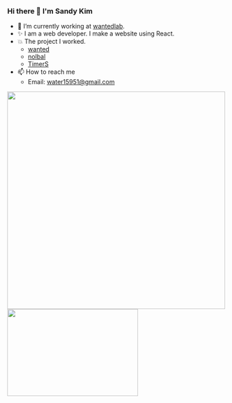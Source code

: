 ### Hi there 👋 I'm Sandy Kim

- 🔭 I’m currently working at [wantedlab](https://www.wantedlab.com/).
- ✨ I am a web developer. I make a website using React.
- 💥 The project I worked.
  - [wanted](https://www.wanted.co.kr/)
  - [nolbal](http://nolbal.com/)
  - [TimerS](https://apps.apple.com/app/id1497713889)
- 📫 How to reach me
  - Email: water15951@gmail.com


<div>
  <img width=500 src="https://github-readme-stats.vercel.app/api?username=Sandy-Kim&show_icons=true&hide_border=true&count_private=true&include_all_commits=true" />
  <img width=300 height=200 src="https://github-readme-stats.vercel.app/api/top-langs/?username=Sandy-Kim&layout=compact" />
</div>
